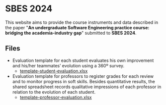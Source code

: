 # SBES 2024

This website aims to provide the course instruments and data described in the paper "**An undergraduate Software Engineering practice course: bridging the academia-industry gap**" submitted to **SBES 2024**.

## Files
- Evaluation template for each student evaluates his own improvement and his/her teammates’ evolution using a 360º survey.
  - [template-student-evaluation.xlsx](https://github.com/FabricaDeSoftwareINF/sbes2024/blob/6b4e65e573bd32702505d5d90a30018e6924e0a7/files/template-student-evaluation.xlsx?raw=true)
- Evaluation template for professors to register grades for each review and to monitor progress in soft skills. Besides quantitative results, the shared spreadsheet records qualitative impressions of each professor in relation to the evolution of each student.
  - [template-professor-evaluation.xlsx](https://github.com/FabricaDeSoftwareINF/sbes2024/blob/6b4e65e573bd32702505d5d90a30018e6924e0a7/files/template-professor-evaluation.xlsx??raw=true)

